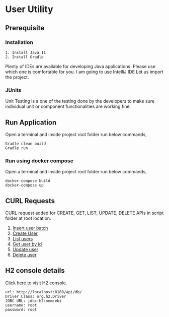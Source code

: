 # User Utility

## Prerequisite
### Installation
    1. Install Java 11
    2. Install Gradle

 
Plenty of IDEs are available for developing Java applications. Please use which one is comfortable for you. I am going to use IntelliJ IDE
Let us import the project.

### JUnits
Unit Testing is a one of the testing done by the developers to make sure individual unit or component functionalities are working fine.

## Run Application

Open a terminal and inside project root folder run below commands,

```
Gradle clean build 
Gradle run
```

### Run using docker compose 
Open a terminal and inside project root folder run below commands,
```
docker-compose build
docker-compose up
```

## CURL Requests

CURL request added for CREATE, GET, LIST, UPDATE, DELETE APIs in script folder at root location.

1. [Insert user batch](https://github.com/patilharshal16/user-utility/blob/master/script/addUsersList.sh)
2. [Create User](https://github.com/patilharshal16/user-utility/blob/master/script/addUser.sh)
3. [List users](https://github.com/patilharshal16/user-utility/blob/master/script/listUsers.sh)
4. [Get user by id](https://github.com/patilharshal16/user-utility/blob/master/script/getUser.sh)
5. [Update user](https://github.com/patilharshal16/user-utility/blob/master/script/updateUser.sh)
6. [Delete user](https://github.com/patilharshal16/user-utility/blob/master/script/deleteUser.sh)

## H2 console details
[Click here ](http://localhost:8180/api/db/) to visit H2 console.
```
url: http://localhost:8180/api/db/
Driver Class: org.h2.Driver
JDBC URL: jdbc:h2:mem:ebi
username: root
password: root
```